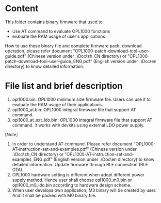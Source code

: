 # Content
This folder contains binary firmware that used to:

- Use AT command to evaluate OPL1000 functions
- evaluate the RAM usage of  user's applications

How to use these binary file and complete firmware pack, download operation, please refer document "OPL1000-patch-download-tool-user-guide.pdf" (Chinese version under .\Doc\zh_CN directory) or "OPL1000-patch-download-tool-user-guide_ENG.pdf" (English version under .\Doc\en directory)  to know detailed information. 

# File list and brief description
1. opl1000.bin:  OPL1000 minimum size firmware file. Users can use it to evaluate the RAM usage of  their applications.  
2. opl1000_at.bin: OPL1000 integral firmware file that support AT command.  
3. opl1000_at_ext_ldo.bin: OPL1000 integral firmware file that support AT command. It works with devkits using  external LDO power supply. 

[Note] 

1. In order to understand AT command. Please refer document "OPL1000-AT-instruction-set-and-examples.pdf" (Chinese version under .\Doc\zh_CN directory) or "OPL1000-AT-instruction-set-and-examples_ENG.pdf" (English version under .\Doc\en directory)  to know detailed information. Update firmware through BLE connection (BLE OTA). 
2. OPL1000 hardware setting is different when adopt different power supply method. Hence user shall choose opl1000_m0.bin or opl1000_m0_ldo.bin according to hardware design scheme. 
3. When user develops own application, M3 binary will be created by user. And it shall be packed with  M0 binary file.  

